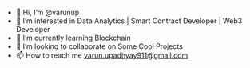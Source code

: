 - 👋 Hi, I’m @varunup
- 👀 I’m interested in Data Analytics | Smart Contract Developer | Web3 Developer
- 🌱 I’m currently learning Blockchain
- 💞️ I’m looking to collaborate on Some Cool Projects
- 📫 How to reach me varun.upadhyay911@gmail.com

<!---
varunup/varunup is a ✨ special ✨ repository because its `README.md` (this file) appears on your GitHub profile.
You can click the Preview link to take a look at your changes.
--->
